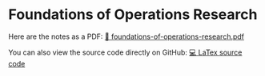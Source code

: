 # Foundations of Operations Research

Here are the notes as a PDF: [📙 foundations-of-operations-research.pdf](foundations-of-operations-research.pdf)

You can also view the source code directly on GitHub: [💻 LaTex source code](
    https://github.com/PoliMI-HPC-E-notes-projects-AndreVale69/HPC-E-PoliMI-university-notes/tree/main/foundations-of-operations-research/notes
)
